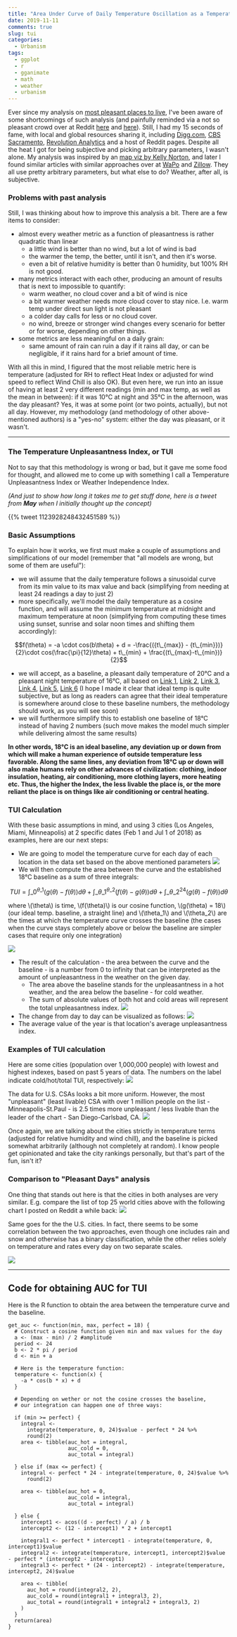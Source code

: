 ```yaml
---
title: "Area Under Curve of Daily Temperature Oscillation as a Temperature Unpleasantness Index"
date: 2019-11-11
comments: true
slug: tui
categories:
  - Urbanism
tags:
  - ggplot
  - r
  - gganimate
  - math
  - weather
  - urbanism
---
```


Ever since my analysis on [most pleasant places to live](https://taraskaduk.com/2019/02/18/weather/), I've been aware of some shortcomings of such analysis (and painfully reminded via a not so pleasant crowd over at Reddit [here](https://www.reddit.com/r/dataisbeautiful/comments/bybovm/us_cities_with_most_pleasant_weather_days_in_a/) and [here](https://www.reddit.com/r/dataisbeautiful/comments/byjies/top_25_world_cities_with_most_pleasant_days_in_a/)). Still, I had my 15 seconds of fame, with local and global resources sharing it, including [Digg.com](https://digg.com/2019/top-25-cities-most-pleasant-days-data-viz), [CBS Sacramento](https://sacramento.cbslocal.com/2019/04/30/sacramento-pleasant-weather/), [Revolution Analytics](https://blog.revolutionanalytics.com/2019/03/best-and-worst-weather.html) and a host of Reddit pages.
Despite all the heat I got for being subjective and picking arbitrary parameters, I wasn't alone. My analysis was inspired by an [map viz by Kelly Norton](https://kellegous.com/j/2014/02/03/pleasant-places/), and later I found similar articles with similar approaches over at [WaPo](https://www.washingtonpost.com/news/capital-weather-gang/wp/2018/08/07/the-united-states-of-nice-days-heres-where-and-when-to-find-the-nations-most-frequent-ideal-weather/#comments-wrapper) and [Zillow](https://www.zillow.com/research/pleasant-days-methodology-8513/). They all use pretty arbitrary parameters, but what else to do? Weather, after all, is subjective.

### Problems with past analysis
Still, I was thinking about how to improve this analysis a bit. There are a few items to consider:

- almost every weather metric as a function of pleasantness is rather quadratic than linear
  - a little wind is better than no wind, but a lot of wind is bad
  - the warmer the temp, the better, until it isn't, and then it's worse.
  - even a bit of relative humidity is better than 0 humidity, but 100% RH is not good.
- many metrics interact with each other, producing an amount of results that is next to impossible to quantify:
  - warm weather, no cloud cover and a bit of wind is nice
  - a bit warmer weather needs more cloud cover to stay nice. I.e. warm temp under direct sun light is not pleasant
  - a colder day calls for less or no cloud cover.
  - no wind, breeze or stronger wind changes every scenario for better or for worse, depending on other things.
- some metrics are less meaningful on a daily grain:
  - same amount of rain can ruin a day if it rains all day, or can be negligible, if it rains hard for a brief amount of time.

With all this in mind, I figured that the most reliable metric here is temperature (adjusted for RH to reflect Heat Index or adjusted for wind speed to reflect Wind Chill is also OK). But even here, we run into an issue of having at least 2 very different readings (min and max temp, as well as the mean in between): if it was 10°C at night and 35°C in the afternoon, was the day pleasant? Yes, it was at some point (or two points, actually), but not all day. However, my methodology (and methodology of other above-mentioned authors) is a "yes-no" system: either the day was pleasant, or it wasn't.

---
### The Temperature Unpleasantness Index, or TUI

Not to say that this methodology is wrong or bad, but it gave me some food for thought, and allowed me to come up with something I call a Temperature Unpleasantness Index or Weather Independence Index. 

_(And just to show how long it takes me to get stuff done, here is a tweet from **May** when I initially thought up the concept)_

{{% tweet 1123928248432451589 %}}

### Basic Assumptions

To explain how it works, we first must make a couple of assumptions and simplifications of our model (remember that "all models are wrong, but some of them are useful"):

- we will assume that the daily temperature follows a sinusoidal curve from its min value to its max value and back (simplifying from needing at least 24 readings a day to just 2)
- more specifically, we'll model the daily temperature as a cosine function, and will assume the minimum temperature at midnight and maximum temperature at noon (simplifying from computing these times using sunset, sunrise and solar noon times and shifting them accordingly):

$$f(\theta) = -a \cdot cos(b\theta) + d = -\frac{({t\_{max}} - {t\_{min}})}{2}\cdot cos(\frac{\pi}{12}\theta) + t\_{min} + \frac{(t\_{max}-t\_{min})}{2}$$

- we will accept, as a baseline, a pleasant daily temperature of 20°C and a pleasant night temperature of 16°C, all based on [Link 1](https://health.clevelandclinic.org/what-is-the-ideal-sleeping-temperature-for-my-bedroom/), [Link 2](https://www.sleep.org/articles/temperature-for-sleep/), [Link 3](https://www.huffingtonpost.com.au/2017/11/27/this-is-the-perfect-temperature-for-being-happy-and-social-study-finds_a_23288718/), [Link 4](http://www.city-data.com/forum/general-u-s/54730-what-your-ideal-outdoor-temperature-4.html), [Link 5](https://www.outsideonline.com/1784591/whats-best-temperature-productivity), [Link 6](https://www.reddit.com/r/askscience/comments/ulxdg/what_is_the_ideal_temperature_of_surroundings_for/) (I hope I made it clear that ideal temp is quite subjective, but as long as readers can agree that their ideal temperature is somewhere around close to these baseline numbers, the methodology should work, as you will see soon)
- we will furthermore simplify this to establish one baseline of 18°C instead of having 2 numbers (such move makes the model much simpler while delivering almost the same results)

**In other words, 18°C is an ideal baseline, any deviation up or down from which will make a human experience of outside temperature less favorable. Along the same lines, any deviation from 18°C up or down will also make humans rely on other advances of civilization: clothing, indoor insulation, heating, air conditioning, more clothing layers, more heating etc. Thus, the higher the Index, the less livable the place is, or the more reliant the place is on things like air conditioning or central heating.**

### TUI Calculation

With these basic assumptions in mind, and using 3 cities (Los Angeles, Miami, Minneapolis) at 2 specific dates (Feb 1 and Jul 1 of 2018) as examples, here are our next steps:

- We are going to model the temperature curve for each day of each location in the data set based on the above mentioned parameters
![](1.png)
- We will then compute the area between the curve and the established 18°C baseline as a sum of three integrals:

$$TUI = \int\_{0}^{\theta\_1} (g(\theta) - f(\theta)) d\theta + \int\_{\theta\_1}^{\theta\_2} (f(\theta) - g(\theta)) d\theta + \int\_{\theta\_2}^{24} (g(\theta) - f(\theta)) d\theta$$

where \\(\theta\\) is time, \\(f(\theta)\\) is our cosine function, \\(g(\theta) = 18\\) (our ideal temp. baseline, a straight line) and \\(\theta\_1\\) and \\(\theta\_2\\) are the times at which the temperature curve crosses the baseline (the cases when the curve stays completely above or below the baseline are simpler cases that require only one integration)

![](integral.png)

- The result of the calculation - the area between the curve and the baseline - is a number from 0 to infinity that can be interpreted as the amount of unpleasantness in the weather on the given day.
  - The area above the baseline stands for the unpleasantness in a hot weather, and the area below the baseline - for cold weather.
  - The sum of absolute values of both hot and cold areas will represent the total unpleasantness index.
![](2.png)
- The change from day to day can be visualized as follows:
![](3.gif)
- The average value of the year is that location's average unpleasantness index.

### Examples of TUI calculation

Here are some cities (population over 1,000,000 people) with lowest and highest indexes, based on past 5 years of data. The numbers on the label indicate cold/hot/total TUI, respectively:
![](5.png)

The data for U.S. CSAs looks a bit more uniform. However, the most "unpleasant" (least livable) CSA with over 1 million people on the list - Minneapolis-St.Paul - is 2.5 times more unpleasant / less livable than the leader of the chart - San Diego-Carlsbad, CA.
![](6.png)

Once again, we are talking about the cities strictly in temperature terms (adjusted for relative humidity and wind chill), and the baseline is picked somewhat arbitrarily (although not completely at random). I know people get opinionated and take the city rankings personally, but that's part of the fun, isn't it?

### Comparison to "Pleasant Days" analysis

One thing that stands out here is that the cities in both analyses are very similar. E.g. compare the list of top 25 world cities above with the following chart I posted on Reddit a while back:
![](reddit.jpg)

Same goes for the the U.S. cities. In fact, there seems to be some correlation between the two approaches, even though one includes rain and snow and otherwise has a binary classification, while the other relies solely on temperature and rates every day on two separate scales.

![](7.png)

---

## Code for obtaining AUC for TUI

Here is the R function to obtain the area between the temperature curve and the baseline.

```
get_auc <- function(min, max, perfect = 18) {
  # Construct a cosine function given min and max values for the day
  a <- (max - min) / 2 #amplitude
  period <- 24
  b <- 2 * pi / period
  d <- min + a
  
  # Here is the temperature function:
  temperature <- function(x) {
    -a * cos(b * x) + d
  }
  
  # Depending on wether or not the cosine crosses the baseline,
  # our integration can happen one of three ways:
  
  if (min >= perfect) {
    integral <-
      integrate(temperature, 0, 24)$value - perfect * 24 %>%
      round(2)
    area <- tibble(auc_hot = integral,
                   auc_cold = 0,
                   auc_total = integral)
    
  } else if (max <= perfect) {
    integral <- perfect * 24 - integrate(temperature, 0, 24)$value %>%
      round(2)
    
    area <- tibble(auc_hot = 0,
                   auc_cold = integral,
                   auc_total = integral)
    
  } else {
    intercept1 <- acos((d - perfect) / a) / b
    intercept2 <- (12 - intercept1) * 2 + intercept1
    
    integral1 <- perfect * intercept1 - integrate(temperature, 0, intercept1)$value
    integral2 <- integrate(temperature, intercept1, intercept2)$value - perfect * (intercept2 - intercept1)
    integral3 <- perfect * (24 - intercept2) - integrate(temperature, intercept2, 24)$value
    
    area <- tibble(
      auc_hot = round(integral2, 2),
      auc_cold = round(integral1 + integral3, 2),
      auc_total = round(integral1 + integral2 + integral3, 2)
    )
  }
  return(area)
}
```
